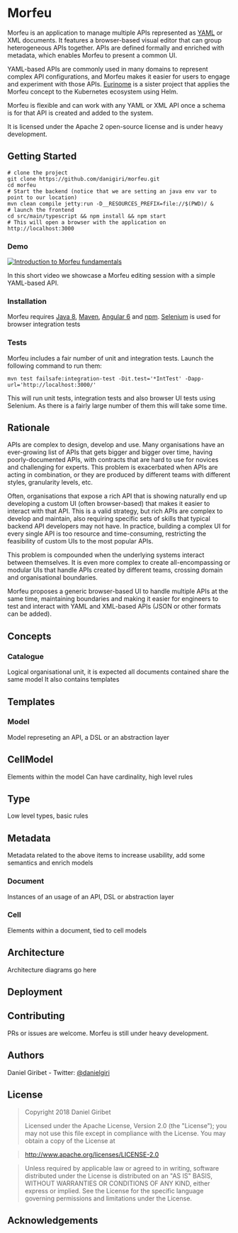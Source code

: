 # Morfeu

Morfeu is an application to manage multiple APIs represented as [YAML](http://yaml.org) or XML documents. It features a browser-based visual editor that can group heterogeneous APIs together. APIs are defined formally and enriched with metadata, which enables Morfeu to present a common UI.

YAML-based APIs are commonly used in many domains to represent complex API configurations, and Morfeu makes it easier for users to engage and experiment with those APIs. [Eurinome](https://github.com/danigiri/eurinome) is a sister project that applies the Morfeu concept to the Kubernetes ecosystem using Helm.

Morfeu is flexible and can work with any YAML or XML API once a schema is for that API is created and added to the system.

It is licensed under the Apache 2 open-source license and is under heavy development.

## Getting Started

```
# clone the project
git clone https://github.com/danigiri/morfeu.git
cd morfeu
# Start the backend (notice that we are setting an java env var to point to our location)
mvn clean compile jetty:run -D__RESOURCES_PREFIX=file://$(PWD)/ &
# launch the frontend
cd src/main/typescript && npm install && npm start
# This will open a browser with the application on http://localhost:3000
```


### Demo

[![Introduction to Morfeu fundamentals](http://img.youtube.com/vi/yjCPwHbjsVA/0.jpg)](http://www.youtube.com/watch?v=yjCPwHbjsVA "Morfeu introduction")

In this short video we showcase a Morfeu editing session with a simple YAML-based API.

### Installation

Morfeu requires [Java 8](https://java.com/en/download/), [Maven](http://maven.apache.org), [Angular 6](https://angular.io) and [npm](https://www.npmjs.com). [Selenium](https://www.seleniumhq.org) is used for browser integration tests

### Tests

Morfeu includes a fair number of unit and integration tests. Launch the following command to run them:

    mvn test failsafe:integration-test -Dit.test='*IntTest' -Dapp-url='http://localhost:3000/'

This will run unit tests, integration tests and also browser UI tests using Selenium. As there is a fairly large number of them this will take some time.


## Rationale

APIs are complex to design, develop and use. Many organisations have an ever-growing list of APIs that gets bigger and bigger over time, having poorly-documented APIs, with contracts that are hard to use for novices and challenging for experts. This problem is exacerbated when APIs are acting in combination, or they are produced by different teams with different styles, granularity levels, etc.

Often, organisations that expose a rich API that is showing naturally end up developing a custom UI (often browser-based) that makes it easier to interact with that API. This is a valid strategy, but rich APIs are complex to develop and maintain, also requiring specific sets of skills that typical backend API developers may not have. In practice, building a complex UI for every single API is too resource and time-consuming, restricting the feasibility of custom UIs to the most popular APIs. 

This problem is compounded when the underlying systems interact between themselves. It is even more complex to create all-encompassing or modular UIs that handle APIs created by different teams, crossing domain and organisational boundaries.

Morfeu proposes a generic browser-based UI to handle multiple APIs at the same time, maintaining boundaries and making it easier for engineers to test and interact with YAML and XML-based APIs (JSON or other formats can be added).


## Concepts


### Catalogue

Logical organisational unit, it is expected all documents contained share the same model
It also contains templates

## Templates

### Model

Model represeting an API, a DSL or an abstraction layer

## CellModel

Elements within the model
Can have cardinality, high level rules

## Type

Low level types, basic rules

## Metadata

Metadata related to the above items to increase usability, add some semantics and enrich models

### Document

Instances of an usage of an API, DSL or abstraction layer

### Cell

Elements within a document, tied to cell models

## Architecture

Architecture diagrams go here

## Deployment

## Contributing

PRs or issues are welcome. Morfeu is still under heavy development.

## Authors

Daniel Giribet - Twitter: [@danielgiri](https://twitter.com/danielgiri)

## License

> Copyright 2018 Daniel Giribet
>
> Licensed under the Apache License, Version 2.0 (the "License");
> you may not use this file except in compliance with the License.
> You may obtain a copy of the License at

>   http://www.apache.org/licenses/LICENSE-2.0

> Unless required by applicable law or agreed to in writing, software
> distributed under the License is distributed on an "AS IS" BASIS,
> WITHOUT WARRANTIES OR CONDITIONS OF ANY KIND, either express or implied.
> See the License for the specific language governing permissions and
> limitations under the License.

## Acknowledgements

